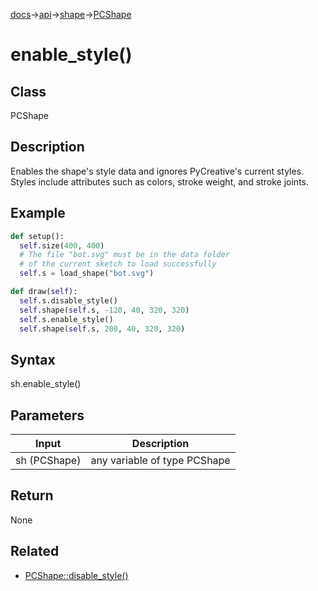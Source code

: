 [docs](/docs/)→[api](/docs/api)→[shape](/docs/api/shape/)→[PCShape](/docs/api/shape/PCShape/)

# enable_style()

## Class

PCShape

## Description

Enables the shape's style data and ignores PyCreative's current styles. Styles include attributes such as colors, stroke weight, and stroke joints.

## Example

```py
def setup():
  self.size(400, 400)
  # The file "bot.svg" must be in the data folder
  # of the current sketch to load successfully
  self.s = load_shape("bot.svg")

def draw(self):
  self.s.disable_style()
  self.shape(self.s, -120, 40, 320, 320)
  self.s.enable_style()
  self.shape(self.s, 200, 40, 320, 320)
```

## Syntax

sh.enable_style()	

## Parameters

| Input | Description |
|-------|-------------|
| sh	(PCShape) | any variable of type PCShape |

## Return

None

## Related

- [PCShape::disable_style()](/docs/api/shape/PCShape/PCShape_disable_style_.md)